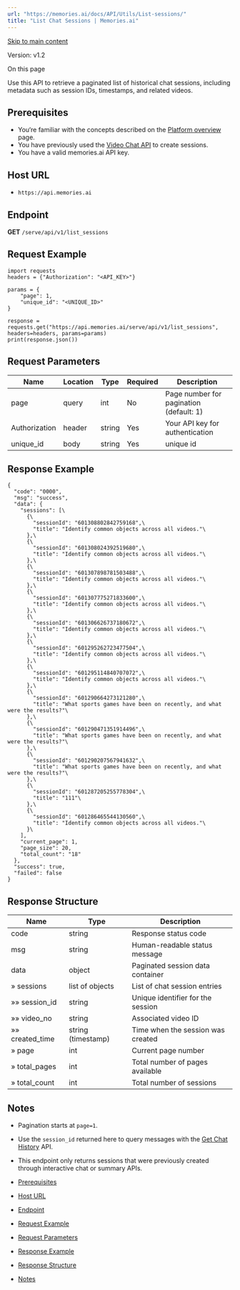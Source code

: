 ```yaml
---
url: "https://memories.ai/docs/API/Utils/List-sessions/"
title: "List Chat Sessions | Memories.ai"
---
```


[Skip to main content](https://memories.ai/docs/API/Utils/List-sessions/#__docusaurus_skipToContent_fallback)

Version: v1.2

On this page

Use this API to retrieve a paginated list of historical chat sessions, including metadata such as session IDs, timestamps, and related videos.

## Prerequisites [​](https://memories.ai/docs/API/Utils/List-sessions/\#prerequisites "Direct link to Prerequisites")

- You‘re familiar with the concepts described on the [Platform overview](https://memories.ai/docs/overview/) page.
- You have previously used the [Video Chat API](https://memories.ai/docs/API/Video-Chat/) to create sessions.
- You have a valid memories.ai API key.

## Host URL [​](https://memories.ai/docs/API/Utils/List-sessions/\#host-url "Direct link to Host URL")

- `https://api.memories.ai`

## Endpoint [​](https://memories.ai/docs/API/Utils/List-sessions/\#endpoint "Direct link to Endpoint")

**GET** `/serve/api/v1/list_sessions`

## Request Example [​](https://memories.ai/docs/API/Utils/List-sessions/\#request-example "Direct link to Request Example")

```codeBlockLines_e6Vv
import requests
headers = {"Authorization": "<API_KEY>"}

params = {
    "page": 1,
    "unique_id": "<UNIQUE_ID>"
}

response = requests.get("https://api.memories.ai/serve/api/v1/list_sessions", headers=headers, params=params)
print(response.json())

```

## Request Parameters [​](https://memories.ai/docs/API/Utils/List-sessions/\#request-parameters "Direct link to Request Parameters")

| Name | Location | Type | Required | Description |
| --- | --- | --- | --- | --- |
| page | query | int | No | Page number for pagination (default: 1) |
| Authorization | header | string | Yes | Your API key for authentication |
| unique\_id | body | string | Yes | unique id |

## Response Example [​](https://memories.ai/docs/API/Utils/List-sessions/\#response-example "Direct link to Response Example")

```codeBlockLines_e6Vv
{
  "code": "0000",
  "msg": "success",
  "data": {
    "sessions": [\
      {\
        "sessionId": "601308802842759168",\
        "title": "Identify common objects across all videos."\
      },\
      {\
        "sessionId": "601308024392519680",\
        "title": "Identify common objects across all videos."\
      },\
      {\
        "sessionId": "601307898781503488",\
        "title": "Identify common objects across all videos."\
      },\
      {\
        "sessionId": "601307775271833600",\
        "title": "Identify common objects across all videos."\
      },\
      {\
        "sessionId": "601306626737180672",\
        "title": "Identify common objects across all videos."\
      },\
      {\
        "sessionId": "601295262723477504",\
        "title": "Identify common objects across all videos."\
      },\
      {\
        "sessionId": "601295114840707072",\
        "title": "Identify common objects across all videos."\
      },\
      {\
        "sessionId": "601290664273121280",\
        "title": "What sports games have been on recently, and what were the results?"\
      },\
      {\
        "sessionId": "601290471351914496",\
        "title": "What sports games have been on recently, and what were the results?"\
      },\
      {\
        "sessionId": "601290207567941632",\
        "title": "What sports games have been on recently, and what were the results?"\
      },\
      {\
        "sessionId": "601287205255778304",\
        "title": "111"\
      },\
      {\
        "sessionId": "601286465544130560",\
        "title": "Identify common objects across all videos."\
      }\
    ],
    "current_page": 1,
    "page_size": 20,
    "total_count": "18"
  },
  "success": true,
  "failed": false
}

```

## Response Structure [​](https://memories.ai/docs/API/Utils/List-sessions/\#response-structure "Direct link to Response Structure")

| Name | Type | Description |
| --- | --- | --- |
| code | string | Response status code |
| msg | string | Human-readable status message |
| data | object | Paginated session data container |
| » sessions | list of objects | List of chat session entries |
| »» session\_id | string | Unique identifier for the session |
| »» video\_no | string | Associated video ID |
| »» created\_time | string (timestamp) | Time when the session was created |
| » page | int | Current page number |
| » total\_pages | int | Total number of pages available |
| » total\_count | int | Total number of sessions |

## Notes [​](https://memories.ai/docs/API/Utils/List-sessions/\#notes "Direct link to Notes")

- Pagination starts at `page=1`.
- Use the `session_id` returned here to query messages with the [Get Chat History](https://memories.ai/docs/API/Utils/List-sessions/) API.
- This endpoint only returns sessions that were previously created through interactive chat or summary APIs.

- [Prerequisites](https://memories.ai/docs/API/Utils/List-sessions/#prerequisites)
- [Host URL](https://memories.ai/docs/API/Utils/List-sessions/#host-url)
- [Endpoint](https://memories.ai/docs/API/Utils/List-sessions/#endpoint)
- [Request Example](https://memories.ai/docs/API/Utils/List-sessions/#request-example)
- [Request Parameters](https://memories.ai/docs/API/Utils/List-sessions/#request-parameters)
- [Response Example](https://memories.ai/docs/API/Utils/List-sessions/#response-example)
- [Response Structure](https://memories.ai/docs/API/Utils/List-sessions/#response-structure)
- [Notes](https://memories.ai/docs/API/Utils/List-sessions/#notes)